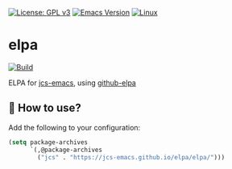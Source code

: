 [![License: GPL v3](https://img.shields.io/badge/License-GPL%20v3-blue.svg)](https://www.gnu.org/licenses/gpl-3.0)
[![Emacs Version](https://img.shields.io/badge/Emacs-27.1+-7F5AB6.svg?logo=gnu%20emacs&logoColor=white)](https://www.gnu.org/software/emacs/download.html)
[![Linux](https://img.shields.io/badge/-Linux-fcc624?logo=linux&style=flat&logoColor=black)](#)

# elpa

[![Build](https://github.com/jcs090218/elpa/actions/workflows/build.yml/badge.svg)](https://github.com/jcs090218/elpa/actions/workflows/build.yml)

ELPA for [jcs-emacs](https://github.com/jcs090218/jcs-emacs), using [github-elpa](https://github.com/10sr/github-elpa)

## 🔨 How to use?

Add the following to your configuration:

```el
(setq package-archives
      `(,@package-archives
        ("jcs" . "https://jcs-emacs.github.io/elpa/elpa/")))
```
